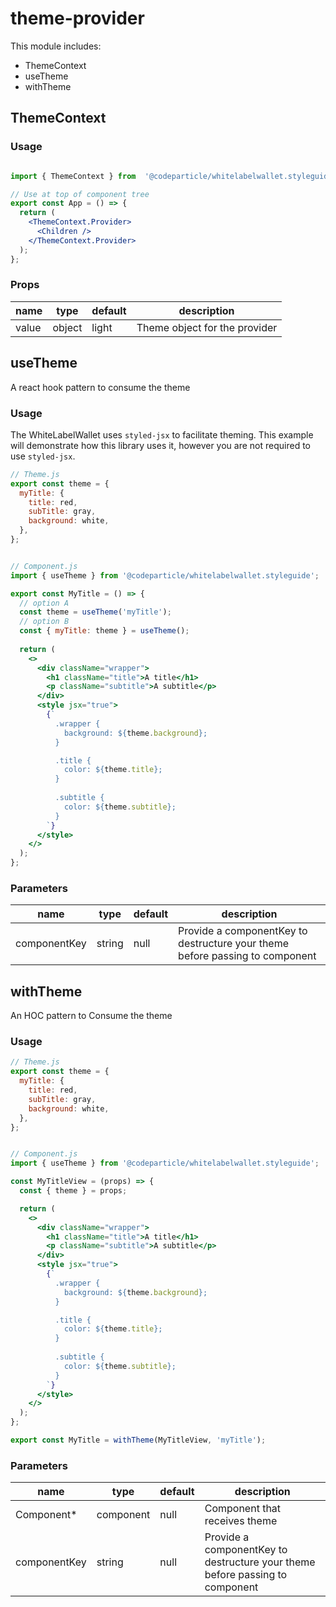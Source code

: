 # theme-provider

This module includes:
- ThemeContext
- useTheme
- withTheme

## ThemeContext

  ### Usage

```jsx

import { ThemeContext } from  '@codeparticle/whitelabelwallet.styleguide';

// Use at top of component tree
export const App = () => {
  return (
    <ThemeContext.Provider>
      <Children />
    </ThemeContext.Provider>
  );
};
```

  

### Props

  

| name | type | default | description |
| ---- | ---- | ------- | ----------- |
| value | object | light | Theme object for the provider |

## useTheme

A react hook pattern to consume the theme

### Usage
The WhiteLabelWallet uses `styled-jsx` to facilitate theming. This example will demonstrate how this library uses it, however you are not required to use `styled-jsx`.

```jsx
// Theme.js
export const theme = {
  myTitle: {
    title: red,
    subTitle: gray,
    background: white,
  },
};


// Component.js
import { useTheme } from '@codeparticle/whitelabelwallet.styleguide';

export const MyTitle = () => {
  // option A
  const theme = useTheme('myTitle');
  // option B
  const { myTitle: theme } = useTheme();
  
  return (
    <>
      <div className="wrapper">
        <h1 className="title">A title</h1>
        <p className="subtitle">A subtitle</p>
      </div>
      <style jsx="true">
        {`
          .wrapper {
            background: ${theme.background};
          }

          .title {
            color: ${theme.title};
          }
	  
          .subtitle {
            color: ${theme.subtitle};
          }
        `}
      </style>
    </>
  );
};
```

### Parameters


| name | type | default | description |
| ---- | ---- | ------- | ----------- |
| componentKey | string | null | Provide a componentKey to destructure your theme before passing to component |

## withTheme

An HOC pattern to Consume the theme

### Usage

```jsx
// Theme.js
export const theme = {
  myTitle: {
    title: red,
    subTitle: gray,
    background: white,
  },
};


// Component.js
import { useTheme } from '@codeparticle/whitelabelwallet.styleguide';

const MyTitleView = (props) => {
  const { theme } = props;

  return (
    <>
      <div className="wrapper">
        <h1 className="title">A title</h1>
        <p className="subtitle">A subtitle</p>
      </div>
      <style jsx="true">
        {`
          .wrapper {
            background: ${theme.background};
          }

          .title {
            color: ${theme.title};
          }
	  
          .subtitle {
            color: ${theme.subtitle};
          }
        `}
      </style>
    </>
  );
};

export const MyTitle = withTheme(MyTitleView, 'myTitle');
```

### Parameters


| name | type | default | description |
| ---- | ---- | ------- | ----------- |
| Component* | component | null | Component that receives theme |
| componentKey | string | null | Provide a componentKey to destructure your theme before passing to component |
